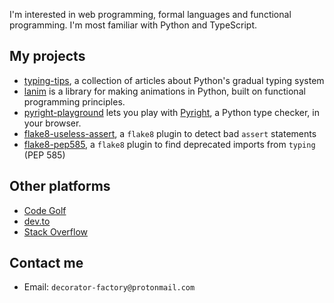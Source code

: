 I'm interested in web programming, formal languages and functional programming. 
I'm most familiar with Python and TypeScript.

## My projects

- [typing-tips](https://decorator-factory.github.io/typing-tips/), a collection of articles about Python's gradual typing system
- [lanim](https://github.com/decorator-factory/lanim) is a library for making animations in Python, built on functional programming principles.
- [pyright-playground](https://github.com/decorator-factory/pyright-playground) lets you play with [Pyright](https://github.com/microsoft/pyright), a Python type checker, in your browser.
- [flake8-useless-assert](https://github.com/decorator-factory/flake8-useless-assert), a `flake8` plugin to detect bad `assert` statements
- [flake8-pep585](https://github.com/decorator-factory/flake8-pep585), a `flake8` plugin to find deprecated imports from `typing` (PEP 585)

## Other platforms

- [Code Golf](https://code.golf/golfers/decorator-factory)
- [dev.to](https://dev.to/decorator_factory/)
- [Stack Overflow](https://stackoverflow.com/users/10295729/decorator-factory)

## Contact me

- Email: `decorator-factory@protonmail.com`
